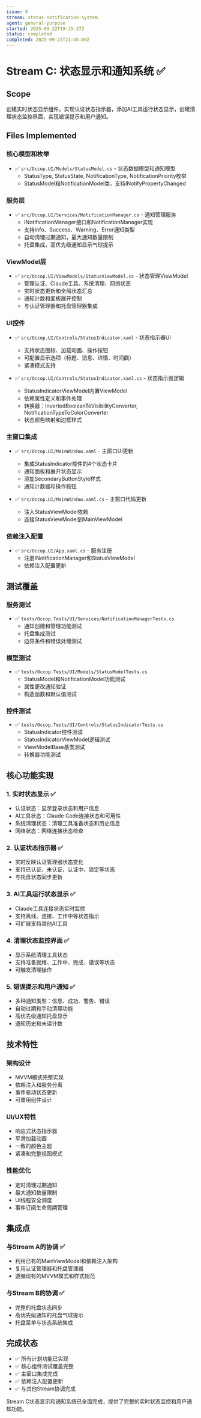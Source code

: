 ```yaml
---
issue: 8
stream: status-notification-system
agent: general-purpose
started: 2025-09-22T19:25:37Z
status: completed
completed: 2025-09-23T21:45:00Z
---
```


# Stream C: 状态显示和通知系统 ✅

## Scope
创建实时状态显示组件，实现认证状态指示器，添加AI工具运行状态显示，创建清理状态监控界面，实现错误提示和用户通知。

## Files Implemented

### 核心模型和枚举
- ✅ `src/Occop.UI/Models/StatusModel.cs` - 状态数据模型和通知模型
  - StatusType, StatusState, NotificationType, NotificationPriority枚举
  - StatusModel和NotificationModel类，支持INotifyPropertyChanged

### 服务层
- ✅ `src/Occop.UI/Services/NotificationManager.cs` - 通知管理服务
  - INotificationManager接口和NotificationManager实现
  - 支持Info、Success、Warning、Error通知类型
  - 自动清理过期通知，最大通知数量限制
  - 托盘集成，高优先级通知显示气球提示

### ViewModel层
- ✅ `src/Occop.UI/ViewModels/StatusViewModel.cs` - 状态管理ViewModel
  - 管理认证、Claude工具、系统清理、网络状态
  - 实时状态更新和全局状态汇总
  - 通知计数和面板展开控制
  - 与认证管理器和托盘管理器集成

### UI控件
- ✅ `src/Occop.UI/Controls/StatusIndicator.xaml` - 状态指示器UI
  - 支持状态图标、加载动画、操作按钮
  - 可配置显示选项（标题、消息、详情、时间戳）
  - 紧凑模式支持

- ✅ `src/Occop.UI/Controls/StatusIndicator.xaml.cs` - 状态指示器逻辑
  - StatusIndicatorViewModel内置ViewModel
  - 依赖属性定义和事件处理
  - 转换器：InvertedBooleanToVisibilityConverter, NotificationTypeToColorConverter
  - 状态颜色映射和边框样式

### 主窗口集成
- ✅ `src/Occop.UI/MainWindow.xaml` - 主窗口UI更新
  - 集成StatusIndicator控件的4个状态卡片
  - 通知面板和展开状态显示
  - 添加SecondaryButtonStyle样式
  - 通知计数器和操作按钮

- ✅ `src/Occop.UI/MainWindow.xaml.cs` - 主窗口代码更新
  - 注入StatusViewModel依赖
  - 连接StatusViewModel到MainViewModel

### 依赖注入配置
- ✅ `src/Occop.UI/App.xaml.cs` - 服务注册
  - 注册INotificationManager和StatusViewModel
  - 依赖注入配置更新

## 测试覆盖

### 服务测试
- ✅ `tests/Occop.Tests/UI/Services/NotificationManagerTests.cs`
  - 通知创建和管理功能测试
  - 托盘集成测试
  - 边界条件和错误处理测试

### 模型测试
- ✅ `tests/Occop.Tests/UI/Models/StatusModelTests.cs`
  - StatusModel和NotificationModel功能测试
  - 属性更改通知验证
  - 构造函数和默认值测试

### 控件测试
- ✅ `tests/Occop.Tests/UI/Controls/StatusIndicatorTests.cs`
  - StatusIndicator控件测试
  - StatusIndicatorViewModel逻辑测试
  - ViewModelBase基类测试
  - 转换器功能测试

## 核心功能实现

### 1. 实时状态显示 ✅
- 认证状态：显示登录状态和用户信息
- AI工具状态：Claude Code连接状态和可用性
- 系统清理状态：清理工具准备状态和历史信息
- 网络状态：网络连接状态检查

### 2. 认证状态指示器 ✅
- 实时反映认证管理器状态变化
- 支持已认证、未认证、认证中、锁定等状态
- 与托盘状态同步更新

### 3. AI工具运行状态显示 ✅
- Claude工具连接状态实时监控
- 支持离线、连接、工作中等状态指示
- 可扩展支持其他AI工具

### 4. 清理状态监控界面 ✅
- 显示系统清理工具状态
- 支持准备就绪、工作中、完成、错误等状态
- 可触发清理操作

### 5. 错误提示和用户通知 ✅
- 多种通知类型：信息、成功、警告、错误
- 自动过期和手动清理功能
- 高优先级通知托盘显示
- 通知历史和未读计数

## 技术特性

### 架构设计
- MVVM模式完整实现
- 依赖注入和服务分离
- 事件驱动状态更新
- 可重用组件设计

### UI/UX特性
- 响应式状态指示器
- 平滑加载动画
- 一致的颜色主题
- 紧凑和完整视图模式

### 性能优化
- 定时清理过期通知
- 最大通知数量限制
- UI线程安全调度
- 事件订阅生命周期管理

## 集成点

### 与Stream A的协调 ✅
- 利用已有的MainViewModel和依赖注入架构
- 复用认证管理器和托盘管理器
- 遵循现有的MVVM模式和样式规范

### 与Stream B的协调 ✅
- 完整的托盘状态同步
- 高优先级通知的托盘气球提示
- 托盘菜单与状态系统集成

## 完成状态
- ✅ 所有计划功能已实现
- ✅ 核心组件测试覆盖完整
- ✅ 主窗口集成完成
- ✅ 依赖注入配置更新
- ✅ 与其他Stream协调完成

Stream C状态显示和通知系统已全面完成，提供了完整的实时状态监控和用户通知功能。